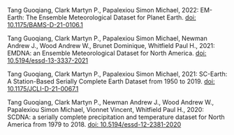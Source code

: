 Tang Guoqiang, Clark Martyn P., Papalexiou Simon Michael, 2022: EM-Earth: The Ensemble Meteorological Dataset for Planet Earth.  [doi: 10.1175/BAMS-D-21-0106.1](http://doi.org/10.1175/BAMS-D-21-0106.1)

Tang Guoqiang, Clark Martyn P., Papalexiou Simon Michael, Newman Andrew J., Wood Andrew W., Brunet Dominique, Whitfield Paul H., 2021: EMDNA: an Ensemble Meteorological Dataset for North America.  [doi: 10.5194/essd-13-3337-2021](http://doi.org/10.5194/essd-13-3337-2021)

Tang Guoqiang, Clark Martyn P., Papalexiou Simon Michael, 2021: SC-Earth: A Station-Based Serially Complete Earth Dataset from 1950 to 2019.  [doi: 10.1175/JCLI-D-21-0067.1](http://doi.org/10.1175/JCLI-D-21-0067.1)

Tang Guoqiang, Clark Martyn P., Newman Andrew J., Wood Andrew W., Papalexiou Simon Michael, Vionnet Vincent, Whitfield Paul H., 2020: SCDNA: a serially complete precipitation and temperature dataset for North America from 1979 to 2018.  [doi: 10.5194/essd-12-2381-2020](http://doi.org/10.5194/essd-12-2381-2020)

